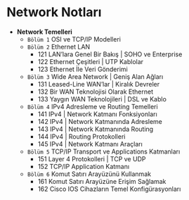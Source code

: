 # Network Notları

* **Network Temelleri** 
  * `Bölüm 1` OSI ve TCP/IP Modelleri
  * `Bölüm 2` Ethernet LAN
    * 121 LAN’lara Genel Bir Bakış | SOHO ve Enterprise
    * 122 Ethernet Çeşitleri | UTP Kablolar
    * 123 Ethernet İle Veri Gönderimi
  * `Bölüm 3` Wide Area Network | Geniş Alan Ağları 
    * 131 Leased-Line WAN’lar | Kiralık Devreler
    * 132 Bir WAN Teknolojisi Olarak Ethernet
    * 133 Yaygın WAN Teknolojileri | DSL ve Kablo
  * `Bölüm 4` IPv4 Adresleme ve Routing Temelleri
    * 141 IPv4 | Network Katmanı Fonksiyonları 
    * 142 IPv4 | Network Katmanında Adresleme
    * 143 IPv4 | Network Katmanında Routing 
    * 144 IPv4 | Routing Protokolleri
    * 145 IPv4 | Network Katmanı Araçları
  * `Bölüm 5` TCP/IP Transport ve Applications Katmanları
    * 151 Layer 4 Protokolleri | TCP ve UDP
    * 152 TCP/IP Application Katmanı
  * `Bölüm 6` Komut Satırı Arayüzünü Kullanmak
    * 161 Komut Satırı Arayüzüne Erişim Sağlamak
    * 162 Cisco IOS Cihazların Temel Konfigürasyonları
 
